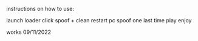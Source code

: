 instructions on how to use:


launch loader
click spoof + clean
restart pc
spoof one last time
play
enjoy

works 09/11/2022
